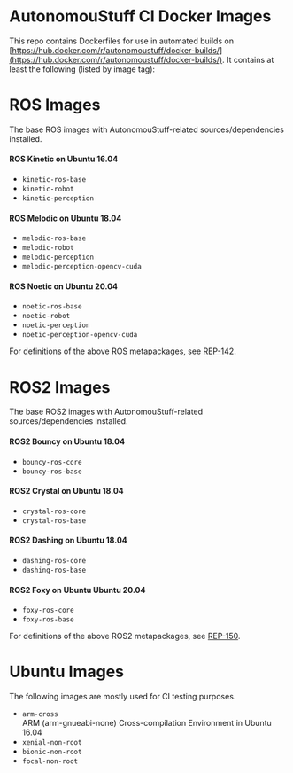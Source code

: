 # AutonomouStuff CI Docker Images #

This repo contains Dockerfiles for use in automated builds on [https://hub.docker.com/r/autonomoustuff/docker-builds/](https://hub.docker.com/r/autonomoustuff/docker-builds/).
It contains at least the following (listed by image tag):

# ROS Images

The base ROS images with AutonomouStuff-related sources/dependencies installed.

#### ROS Kinetic on Ubuntu 16.04
- `kinetic-ros-base`
- `kinetic-robot`
- `kinetic-perception`

#### ROS Melodic on Ubuntu 18.04
- `melodic-ros-base`
- `melodic-robot`
- `melodic-perception`
- `melodic-perception-opencv-cuda`

#### ROS Noetic on Ubuntu 20.04
- `noetic-ros-base`
- `noetic-robot`
- `noetic-perception`
- `noetic-perception-opencv-cuda`

For definitions of the above ROS metapackages, see [REP-142](http://www.ros.org/reps/rep-0142.html).

# ROS2 Images

The base ROS2 images with AutonomouStuff-related sources/dependencies installed.

#### ROS2 Bouncy on Ubuntu 18.04
- `bouncy-ros-core`
- `bouncy-ros-base`

#### ROS2 Crystal on Ubuntu 18.04
- `crystal-ros-core`
- `crystal-ros-base`

#### ROS2 Dashing on Ubuntu 18.04
- `dashing-ros-core`
- `dashing-ros-base`

#### ROS2 Foxy on Ubuntu Ubuntu 20.04
- `foxy-ros-core`
- `foxy-ros-base`

For definitions of the above ROS2 metapackages, see [REP-150](http://www.ros.org/reps/rep-0150.html).

# Ubuntu Images
The following images are mostly used for CI testing purposes.

- `arm-cross`  
ARM (arm-gnueabi-none) Cross-compilation Environment in Ubuntu 16.04
- `xenial-non-root`
- `bionic-non-root`
- `focal-non-root`
